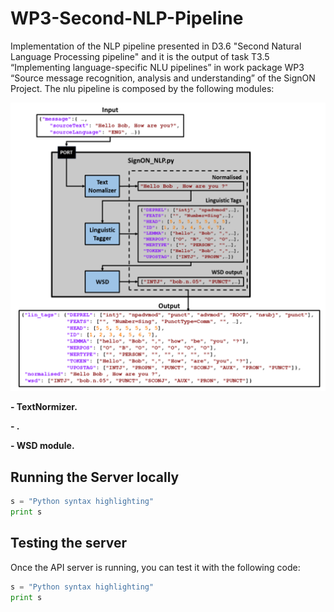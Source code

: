 # WP3-Second-NLP-Pipeline

Implementation of the NLP pipeline presented in D3.6 "Second Natural Language Processing pipeline" and it is the output of task T3.5 “Implementing language-specific NLU pipelines” in work package WP3 “Source message recognition, analysis and understanding” of the SignON Project. The nlu pipeline is composed by the following modules:

![alt_text](block_diagram.png)


**- TextNormizer.**

**- .**

**- WSD module.**

## Running the Server locally

```python
s = "Python syntax highlighting"
print s
```



## Testing the server
Once the API server is running, you can test it with the following code:

```python
s = "Python syntax highlighting"
print s
```





